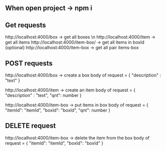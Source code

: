 ## When open project -> npm i

## Get requests

http://localhost:4000/box -> get all boxes \n
http://localhost:4000/item -> get all items
http://localhost:4000/item-box/<boxID> -> get all items in boxId
(optional) http://localhost:4000/item-box -> get all pair items-box

## POST requests

http://localhost:4000/box -> create a box
body of request =
{
  "description" : "text"
}

http://localhost:4000/item -> create an item
body of request =
{
  "description" : "text",
  "qnt": number
}

http://localhost:4000/item-box -> put items in box
body of request =
{
  "itemId": "itemId",
  "boxId": "boxId",
  "qnt": number
}

## DELETE request

http://localhost:4000/item-box -> delete the item from the box
body of request =
{
  "itemId": "itemId",
  "boxId": "boxId"
}

